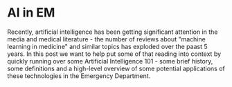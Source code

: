 # AI in EM

Recently, artificial intelligence has been getting significant attention in the media and medical literature - the number of reviews about "machine learning in medicine" and 
similar topics has exploded over the paast 5 years. In this post we want to help put some of that reading into context by quickly running 
over some Artificial Intelligence 101 - some brief history, some definitions and a high-level overview of some potential applications of these technologies 
in the Emergency Department.

